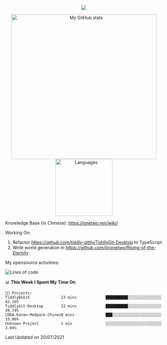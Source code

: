 <a href="https://github.com/linonetwo">
    <p align="center">
        <img src="https://github-profile-trophy.vercel.app/?username=linonetwo&column=7&theme=onedark"/>
    </p>
</a>
<a align="center" href="https://github.com/linonetwo">
  <p align="center">
    <img src="https://github-readme-stats.vercel.app/api?username=linonetwo&show_icons=true&count_private=true" alt="My GitHub stats" width="465"/>
    <img src="https://github-readme-stats.vercel.app/api/top-langs/?username=linonetwo&layout=compact&langs_count=10" alt="Languages" height="183">
  </p>
</a>

Knowledge Base (In Chinese): https://onetwo.ren/wiki/

Working On: 

1. Refactor https://github.com/tiddly-gittly/TiddlyGit-Desktop to TypeScript
1. Write world generation in https://github.com/linonetwo/Rising-of-the-Eternity

My opensource activieies:

<!--START_SECTION:waka-->
![Lines of code](https://img.shields.io/badge/From%20Hello%20World%20I%27ve%20Written-2.5%20million%20lines%20of%20code-blue)

📊 **This Week I Spent My Time On** 

```text
🐱‍💻 Projects: 
TiddlyWiki5              23 mins             ██████████░░░░░░░░░░░░░░░   42.16% 
TiddlyGit-Desktop        22 mins             ██████████░░░░░░░░░░░░░░░   39.74% 
CDDA-Kenan-Modpack-Chines8 mins              ███░░░░░░░░░░░░░░░░░░░░░░   15.06% 
Unknown Project          1 min               ░░░░░░░░░░░░░░░░░░░░░░░░░   3.04%

```


 Last Updated on 20/07/2021
<!--END_SECTION:waka-->
